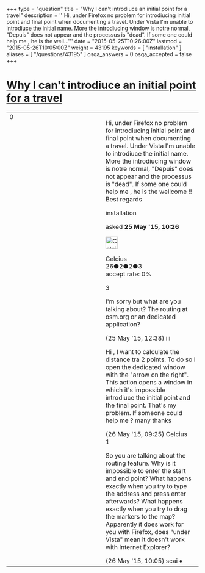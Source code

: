 +++
type = "question"
title = "Why I can&#x27;t introdiuce an initial point for a travel"
description = '''Hi, under Firefox no problem for introdiucing initial point and final point when documenting a travel. Under Vista I&#x27;m unable to introdiuce the initial name. More the introdiucing window is notre normal, &quot;Depuis&quot; does not appear and the processus is &quot;dead&quot;. If some one could help me , he is the well...'''
date = "2015-05-25T10:26:00Z"
lastmod = "2015-05-26T10:05:00Z"
weight = 43195
keywords = [ "installation" ]
aliases = [ "/questions/43195" ]
osqa_answers = 0
osqa_accepted = false
+++

<div class="headNormal">

# [Why I can't introdiuce an initial point for a travel](/questions/43195/why-i-cant-introdiuce-an-initial-point-for-a-travel)

</div>

<div id="main-body">

<div id="askform">

<table id="question-table" style="width:100%;">
<colgroup>
<col style="width: 50%" />
<col style="width: 50%" />
</colgroup>
<tbody>
<tr>
<td style="width: 30px; vertical-align: top"><div class="vote-buttons">
<span id="post-43195-upvote" class="ajax-command post-vote up" rel="nofollow" title="I like this post (click again to cancel)"> </span>
<div id="post-43195-score" class="post-score" title="current number of votes">
0
</div>
<span id="post-43195-downvote" class="ajax-command post-vote down" rel="nofollow" title="I dont like this post (click again to cancel)"> </span> <span id="favorite-mark" class="ajax-command favorite-mark" rel="nofollow" title="mark/unmark this question as favorite (click again to cancel)"> </span>
<div id="favorite-count" class="favorite-count">
&#10;</div>
</div></td>
<td><div id="item-right">
<div class="question-body">
<p>Hi, under Firefox no problem for introdiucing initial point and final point when documenting a travel. Under Vista I'm unable to introdiuce the initial name. More the introdiucing window is notre normal, "Depuis" does not appear and the processus is "dead". If some one could help me , he is the wellcome !! Best regards</p>
</div>
<div id="question-tags" class="tags-container tags">
<span class="post-tag tag-link-installation" rel="tag" title="see questions tagged &#39;installation&#39;">installation</span>
</div>
<div id="question-controls" class="post-controls">
&#10;</div>
<div class="post-update-info-container">
<div class="post-update-info post-update-info-user">
<p>asked <strong>25 May '15, 10:26</strong></p>
<img src="https://secure.gravatar.com/avatar/ae113f2e71194843c97479ae427454fd?s=32&amp;d=identicon&amp;r=g" class="gravatar" width="32" height="32" alt="Celcius&#39;s gravatar image" />
<p><span>Celcius</span><br />
<span class="score" title="26 reputation points">26</span><span title="2 badges"><span class="badge1">●</span><span class="badgecount">2</span></span><span title="2 badges"><span class="silver">●</span><span class="badgecount">2</span></span><span title="3 badges"><span class="bronze">●</span><span class="badgecount">3</span></span><br />
<span class="accept_rate" title="Rate of the user&#39;s accepted answers">accept rate:</span> <span title="Celcius has no accepted answers">0%</span></p>
</div>
</div>
<div id="comments-container-43195" class="comments-container">
<span id="43202"></span>
<div id="comment-43202" class="comment">
<div id="post-43202-score" class="comment-score">
3
</div>
<div class="comment-text">
<p>I'm sorry but what are you talking about? The routing at osm.org or an dedicated application?</p>
</div>
<div id="comment-43202-info" class="comment-info">
<span class="comment-age">(25 May '15, 12:38)</span> <span class="comment-user userinfo">iii</span>
</div>
</div>
<span id="43217"></span>
<div id="comment-43217" class="comment">
<div id="post-43217-score" class="comment-score">
&#10;</div>
<div class="comment-text">
<p>Hi , I want to calculate the distance tra 2 points. To do so I open the dedicated window with the "arrow on the right". This action opens a window in which it's impossible introdiuce the initial point and the final point. That's my problem. If someone could help me ? many thanks</p>
</div>
<div id="comment-43217-info" class="comment-info">
<span class="comment-age">(26 May '15, 09:25)</span> <span class="comment-user userinfo">Celcius</span>
</div>
</div>
<span id="43218"></span>
<div id="comment-43218" class="comment">
<div id="post-43218-score" class="comment-score">
1
</div>
<div class="comment-text">
<p>So you are talking about the routing feature. Why is it impossible to enter the start and end point? What happens exactly when you try to type the address and press enter afterwards? What happens exactly when you try to drag the markers to the map? Apparently it does work for you with Firefox, does "under Vista" mean it doesn't work with Internet Explorer?</p>
</div>
<div id="comment-43218-info" class="comment-info">
<span class="comment-age">(26 May '15, 10:05)</span> <span class="comment-user userinfo">scai ♦</span>
</div>
</div>
</div>
<div id="comment-tools-43195" class="comment-tools">
&#10;</div>
<div class="clear">
&#10;</div>
<div id="comment-43195-form-container" class="comment-form-container">
&#10;</div>
<div class="clear">
&#10;</div>
</div></td>
</tr>
</tbody>
</table>

</div>

</div>

